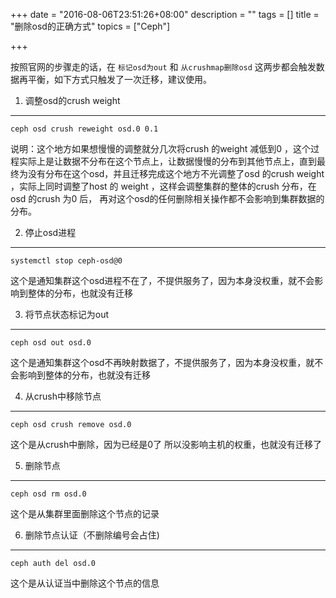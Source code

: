 +++
date = "2016-08-06T23:51:26+08:00"
description = ""
tags = []
title = "删除osd的正确方式"
topics = ["Ceph"]

+++

按照官网的步骤走的话，在 `标记osd为out` 和 `从crushmap删除osd` 这两步都会触发数据再平衡，如下方式只触发了一次迁移，建议使用。

1. 调整osd的crush weight
-----------------------
```
ceph osd crush reweight osd.0 0.1
```
说明：这个地方如果想慢慢的调整就分几次将crush 的weight 减低到0 ，这个过程实际上是让数据不分布在这个节点上，让数据慢慢的分布到其他节点上，直到最终为没有分布在这个osd，并且迁移完成这个地方不光调整了osd 的crush weight ，实际上同时调整了host 的 weight ，这样会调整集群的整体的crush 分布，在osd 的crush 为0 后， 再对这个osd的任何删除相关操作都不会影响到集群数据的分布。

2. 停止osd进程
-------------
```
systemctl stop ceph-osd@0
```
这个是通知集群这个osd进程不在了，不提供服务了，因为本身没权重，就不会影响到整体的分布，也就没有迁移

3. 将节点状态标记为out
----------------------
```
ceph osd out osd.0
```
这个是通知集群这个osd不再映射数据了，不提供服务了，因为本身没权重，就不会影响到整体的分布，也就没有迁移

4. 从crush中移除节点
-------------------
```
ceph osd crush remove osd.0
```
这个是从crush中删除，因为已经是0了 所以没影响主机的权重，也就没有迁移了

5. 删除节点
----------
```
ceph osd rm osd.0
```
这个是从集群里面删除这个节点的记录

6. 删除节点认证（不删除编号会占住)
---------------------------------
```
ceph auth del osd.0
```
这个是从认证当中删除这个节点的信息
